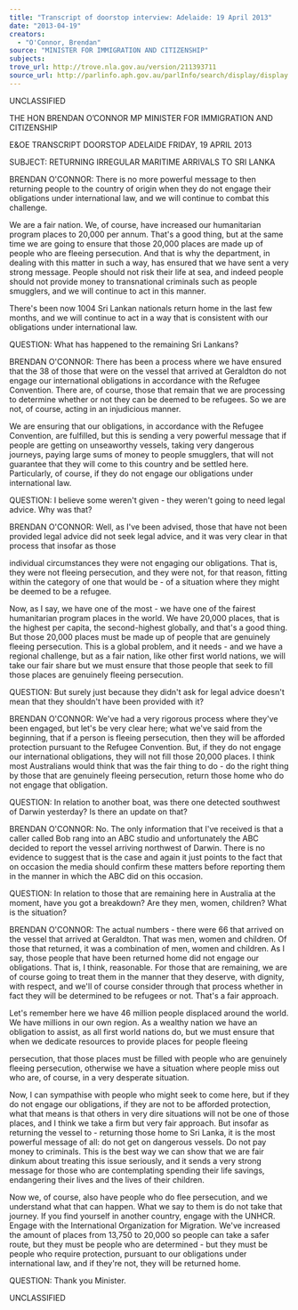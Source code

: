 ```yaml
---
title: "Transcript of doorstop interview: Adelaide: 19 April 2013"
date: "2013-04-19"
creators:
  - "O'Connor, Brendan"
source: "MINISTER FOR IMMIGRATION AND CITIZENSHIP"
subjects:
trove_url: http://trove.nla.gov.au/version/211393711
source_url: http://parlinfo.aph.gov.au/parlInfo/search/display/display.w3p;query=Id%3A%22media/pressrel/2389766%22
---
```


 UNCLASSIFIED 

 THE HON BRENDAN O’CONNOR MP  MINISTER FOR IMMIGRATION AND CITIZENSHIP  

 E&OE TRANSCRIPT  DOORSTOP  ADELAIDE  FRIDAY, 19 APRIL 2013 

 SUBJECT: RETURNING IRREGULAR MARITIME ARRIVALS TO SRI LANKA 

 BRENDAN O'CONNOR: There is no more powerful message to then returning people to the  country of origin when they do not engage their obligations under international law, and we will  continue to combat this challenge. 

 We are a fair nation. We, of course, have increased our humanitarian program places to 20,000  per annum. That's a good thing, but at the same time we are going to ensure that those 20,000  places are made up of people who are fleeing persecution. And that is why the department, in  dealing with this matter in such a way, has ensured that we have sent a very strong message.  People should not risk their life at sea, and indeed people should not provide money to  transnational criminals such as people smugglers, and we will continue to act in this manner. 

 There's been now 1004 Sri Lankan nationals return home in the last few months, and we will  continue to act in a way that is consistent with our obligations under international law. 

 QUESTION: What has happened to the remaining Sri Lankans? 

 BRENDAN O'CONNOR: There has been a process where we have ensured that the 38 of those  that were on the vessel that arrived at Geraldton do not engage our international obligations in  accordance with the Refugee Convention. There are, of course, those that remain that we are  processing to determine whether or not they can be deemed to be refugees. So we are not, of  course, acting in an injudicious manner. 

 We are ensuring that our obligations, in accordance with the Refugee Convention, are fulfilled,  but this is sending a very powerful message that if people are getting on unseaworthy vessels,  taking very dangerous journeys, paying large sums of money to people smugglers, that will not  guarantee that they will come to this country and be settled here. Particularly, of course, if they  do not engage our obligations under international law. 

 QUESTION: I believe some weren't given - they weren't going to need legal advice. Why was  that? 

 BRENDAN O'CONNOR: Well, as I've been advised, those that have not been provided legal  advice did not seek legal advice, and it was very clear in that process that insofar as those 

 individual circumstances they were not engaging our obligations. That is, they were not fleeing  persecution, and they were not, for that reason, fitting within the category of one that would be  - of a situation where they might be deemed to be a refugee. 

 Now, as I say, we have one of the most - we have one of the fairest humanitarian program  places in the world. We have 20,000 places, that is the highest per capita, the second-highest  globally, and that's a good thing. But those 20,000 places must be made up of people that are  genuinely fleeing persecution. This is a global problem, and it needs - and we have a regional  challenge, but as a fair nation, like other first world nations, we will take our fair share but we  must ensure that those people that seek to fill those places are genuinely fleeing persecution. 

 QUESTION: But surely just because they didn't ask for legal advice doesn't mean that they  shouldn't have been provided with it? 

 BRENDAN O'CONNOR: We've had a very rigorous process where they've been engaged, but let's  be very clear here; what we've said from the beginning, that if a person is fleeing persecution,  then they will be afforded protection pursuant to the Refugee Convention. But, if they do not  engage our international obligations, they will not fill those 20,000 places. I think most  Australians would think that was the fair thing to do - do the right thing by those that are  genuinely fleeing persecution, return those home who do not engage that obligation. 

 QUESTION: In relation to another boat, was there one detected southwest of Darwin yesterday?  Is there an update on that? 

 BRENDAN O'CONNOR: No. The only information that I've received is that a caller called Bob rang  into an ABC studio and unfortunately the ABC decided to report the vessel arriving northwest of  Darwin. There is no evidence to suggest that is the case and again it just points to the fact that  on occasion the media should confirm these matters before reporting them in the manner in  which the ABC did on this occasion. 

 QUESTION: In relation to those that are remaining here in Australia at the moment, have you  got a breakdown? Are they men, women, children? What is the situation? 

 BRENDAN O'CONNOR: The actual numbers - there were 66 that arrived on the vessel that  arrived at Geraldton. That was men, women and children. Of those that returned, it was a  combination of men, women and children. As I say, those people that have been returned home  did not engage our obligations. That is, I think, reasonable. For those that are remaining, we are  of course going to treat them in the manner that they deserve, with dignity, with respect, and  we'll of course consider through that process whether in fact they will be determined to be  refugees or not. That's a fair approach. 

 Let's remember here we have 46 million people displaced around the world. We have millions in  our own region. As a wealthy nation we have an obligation to assist, as all first world nations do,  but we must ensure that when we dedicate resources to provide places for people fleeing 

 persecution, that those places must be filled with people who are genuinely fleeing persecution,  otherwise we have a situation where people miss out who are, of course, in a very desperate  situation. 

 Now, I can sympathise with people who might seek to come here, but if they do not engage our  obligations, if they are not to be afforded protection, what that means is that others in very dire  situations will not be one of those places, and I think we take a firm but very fair approach. But  insofar as returning the vessel to - returning those home to Sri Lanka, it is the most powerful  message of all: do not get on dangerous vessels. Do not pay money to criminals. This is the best  way we can show that we are fair dinkum about treating this issue seriously, and it sends a very  strong message for those who are contemplating spending their life savings, endangering their  lives and the lives of their children. 

 Now we, of course, also have people who do flee persecution, and we understand what that can  happen. What we say to them is do not take that journey. If you find yourself in another  country, engage with the UNHCR. Engage with the International Organization for Migration.  We've increased the amount of places from 13,750 to 20,000 so people can take a safer route,  but they must be people who are determined - but they must be people who require protection,  pursuant to our obligations under international law, and if they're not, they will be returned  home. 

 QUESTION: Thank you Minister. 

 

 UNCLASSIFIED 

 

